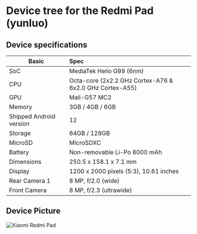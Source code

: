 # Device tree for the Redmi Pad (yunluo)

## Device specifications

| Basic                   | Spec                                                        |
| ----------------------- | :---------------------------------------------------------- |
| SoC                     | MediaTek Helio G99 (6nm)                                    |
| CPU                     | Octa-core (2x2.2 GHz Cortex-A76 & 6x2.0 GHz Cortex-A55)     |
| GPU                     | Mali-G57 MC2                                                |
| Memory                  | 3GB / 4GB / 6GB                                             |
| Shipped Android version | 12                                                          |
| Storage                 | 64GB / 128GB                                                |
| MicroSD                 | MicroSDXC                                                   |
| Battery                 | Non-removable Li-Po 8000 mAh                                |
| Dimensions              | 250.5 x 158.1 x 7.1 mm                                      |
| Display                 | 1200 x 2000 pixels (5:3), 10.61 inches                      |
| Rear Camera 1           | 8 MP, f/2.0 (wide)                                          |
| Front Camera            | 8 MP, f/2.3 (ultrawide)                                     |


## Device Picture

![Xiaomi Redmi Pad](https://fdn2.gsmarena.com/vv/pics/xiaomi/xiaomi-redmi-pad-01.jpg)
